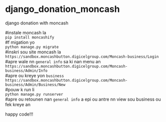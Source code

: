 # django_donation_moncash<br />
django donation with moncash<br />

#instale moncash la<br />
`pip install moncashify` <br />
#f migation yo<br />
`python manage.py migrate`<br />
#inskri sou site moncash la<br />
`https://sandbox.moncashbutton.digicelgroup.com/Moncash-business/Login`<br />
#apre wale nn `general info` sa ki nan menu an<br />
`https://sandbox.moncashbutton.digicelgroup.com/Moncash-business/Admin/Info`<br />
#apre ou kreye yon `business`<br />
`https://sandbox.moncashbutton.digicelgroup.com/Moncash-business/Admin/Business/New`<br />
#pouw k run li<br />
`python manage.py runserver`<br />
#apre ou retounen nan `general info` a epi ou antre nn view sou business ou fek kreye an<br />

happy code!!!
